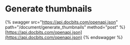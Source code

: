 # Generate thumbnails

{% swagger src="https://api.docbits.com/openapi.json" path="/document/generate_thumbnails" method="post" %}
[https://api.docbits.com/openapi.json](https://api.docbits.com/openapi.json)
{% endswagger %}

